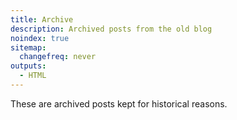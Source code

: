 ```yaml
---
title: Archive
description: Archived posts from the old blog
noindex: true
sitemap:
  changefreq: never
outputs:
  - HTML
---
```


These are archived posts kept for historical reasons.